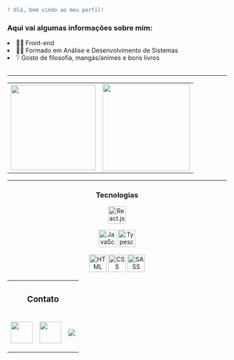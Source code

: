 
```diff 
! Olá, bem vindo ao meu perfil!
```



 

<div>
 <h3>Aqui vai algumas informações sobre mim:</h3>
 
<li>👨‍💻  Front-end</li>
<li>👨‍🎓  Formado em Análise e Desenvolvimento de Sistemas</li>
<li>❔   Gosto de filosofia, mangás/animes e bons livros</li>
 <br>

----
 
 

<table >
 <tr>
  <td>
   <img height=195px src="https://github-readme-stats.vercel.app/api/top-langs/?username=odisseu93&layout=compact&langs_count=7&theme=radical"/>
</div align="center">
  </td>
  <td>
   <img src="https://github-readme-stats.vercel.app/api?username=Odisseu93&show_icons=true&theme=buefy&include_all_commits=true&count_private=true" height=200em  />
  </td>
 </tr>
</table>
 
----

<div align="center"  > 
 <h3>Tecnologias</h3> 
 <p>
  <img alt="React.js" src="https://www.imagemhost.com.br/images/2022/05/28/image.png" width=40 height=40/>
 </p> 
 <p>
  <img alt="JavaScript" src="https://cdn.jsdelivr.net/gh/devicons/devicon/icons/javascript/javascript-original.svg" width=40 height=40 />
  <img alt="Typescript.png" src="https://www.imagemhost.com.br/images/2022/05/28/image534a71808b49f1df.png" width=40 height=40 />
 </p>
 <p>
  <img alt="HTML" src="https://cdn.jsdelivr.net/gh/devicons/devicon/icons/html5/html5-original.svg" width=40 height=40 /> <img 
  <img alt="CSS" src="https://cdn.jsdelivr.net/gh/devicons/devicon/icons/css3/css3-original.svg" width=40 height=40 /> <img                                           
  <img alt="SASS" src="https://www.imagemhost.com.br/images/2022/05/27/919831.png" width=40 height=40 />
 </p>
</div>
 
<div>

<table align=center>
 <tr>
  <th colspan="3">

### Contato

 </th>
</tr>
 <tr>
  <td>
   <a href="mailto:ulissessuporteti01@gmail.com"><img src="https://www.imagemhost.com.br/images/2022/03/20/Gmail.png" target="_blank" width = 50vw height = 50hv />
  </td>
    <td>

[<img src="https://logospng.org/download/linkedin/logo-linkedin-icon-1024.png" width = 50vw height = 50hv />](https://www.linkedin.com/in/ulisses-silverio/)

  </td>
  <td>

[<img src="https://www.imagemhost.com.br/images/2022/06/01/frontEndMentor-logo.png" />](https://www.frontendmentor.io/profile/Odisseu93)

</td>
</div>



